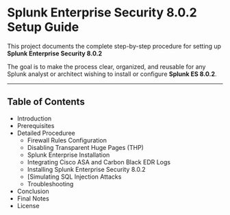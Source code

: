 # Splunk Enterprise Security 8.0.2 Setup Guide

This project documents the complete step-by-step procedure for setting up **Splunk Enterprise Security 8.0.2**

The goal is to make the process clear, organized, and reusable for any Splunk analyst or architect wishing to install or configure **Splunk ES 8.0.2**.

---

## Table of Contents

- Introduction
- Prerequisites
- Detailed Proceduree
  - Firewall Rules Configuration
  - Disabling Transparent Huge Pages (THP)
  - Splunk Enterprise Installation
  - Integrating Cisco ASA and Carbon Black EDR Logs
  - Installing Splunk Enterprise Security 8.0.2
  - [Simulating SQL Injection Attacks
  - Troubleshooting
- Conclusion
- Final Notes
- License
